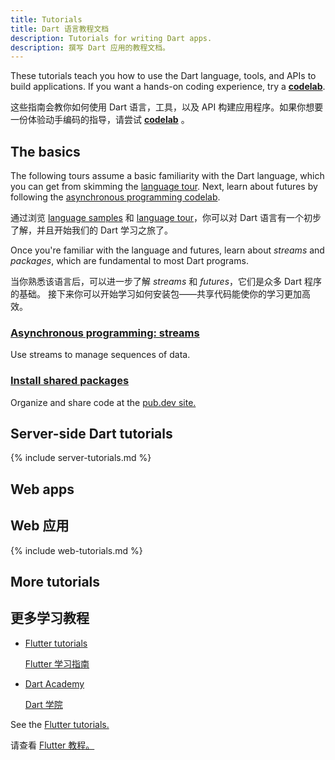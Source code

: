 ```yaml
---
title: Tutorials
title: Dart 语言教程文档
description: Tutorials for writing Dart apps.
description: 撰写 Dart 应用的教程文档。
---
```


These tutorials teach you how to use the Dart
language, tools, and APIs to build applications.
If you want a hands-on coding experience, try a
**[codelab](/codelabs)**.

这些指南会教你如何使用 Dart 语言，工具，以及 API 
构建应用程序。如果你想要一份体验动手编码的指导，请尝试
**[codelab](/codelabs)** 。

## The basics

The following tours assume a basic familiarity with the Dart language,
which you can get from skimming the
[language tour](/language).
Next, learn about futures by following the
[asynchronous programming codelab](/codelabs/async-await).

通过浏览 [language samples](/samples) 和 [language tour](/guides/language/language-tour)，你可以对 Dart 语言有一个初步了解，并且开始我们的 Dart 学习之旅了。

Once you're familiar with the language and futures,
learn about _streams_ and _packages_,
which are fundamental to most Dart programs.

当你熟悉该语言后，可以进一步了解 _streams_ 和 _futures_，它们是众多 Dart 程序的基础。
接下来你可以开始学习如何安装包——共享代码能使你的学习更加高效。

<div class="card-grid no_toc_section">
  <div class="card">
    <h3><a href="/tutorials/language/streams">Asynchronous programming:
       streams</a></h3>
    <p>Use streams to manage sequences of data.</p>
  </div>
  <div class="card">
    <h3><a href="/tutorials/libraries/shared-pkgs">Install shared packages</a></h3>
    <p>Organize and share code at the
       <a href="{{site.pub}}">pub.dev site.</a></p>
  </div>
</div>


## Server-side Dart tutorials

{% include server-tutorials.md %}

## Web apps

## Web 应用

{% include web-tutorials.md %}

## More tutorials

## 更多学习教程

* [Flutter tutorials](https://flutter.dev/tutorials)

  [Flutter 学习指南](https://flutter.dev/tutorials)

* [Dart Academy](https://dart.academy)

  [Dart 学院](https://dart.academy)

See the [Flutter tutorials.](https://flutter.dev/tutorials)

请查看 [Flutter 教程。](https://flutter.dev/tutorials)

<!-- * [Dart Academy](https://dart.academy) -->
